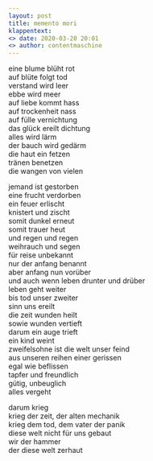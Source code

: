 ```yaml
---
layout: post
title: memento mori
klappentext:
<> date: 2020-03-20 20:01
<> author: contentmaschine
---
```

eine blume blüht rot  
auf blüte folgt tod  
verstand wird leer  
ebbe wird meer  
auf liebe kommt hass  
auf trockenheit nass  
auf fülle vernichtung  
das glück ereilt dichtung  
alles wird lärm  
der bauch wird gedärm  
die haut ein fetzen  
tränen benetzen  
die wangen von vielen  

jemand ist gestorben  
eine frucht verdorben  
ein feuer erlischt  
knistert und zischt  
somit dunkel erneut  
somit trauer heut  
und regen und regen  
weihrauch und segen  
für reise unbekannt  
nur der anfang benannt  
aber anfang nun vorüber  
und auch wenn leben drunter und drüber  
leben geht weiter  
bis tod unser zweiter  
sinn uns ereilt  
die zeit wunden heilt  
sowie wunden vertieft  
darum ein auge trieft  
ein kind weint  
zweifelsohne ist die welt unser feind  
aus unseren reihen einer gerissen  
egal wie beflissen  
tapfer und freundlich  
gütig, unbeuglich  
alles vergeht  

darum krieg  
krieg der zeit, der alten mechanik  
krieg dem tod, dem vater der panik  
diese welt nicht für uns gebaut  
wir der hammer  
der diese welt zerhaut  